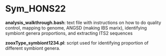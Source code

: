 # Sym_HONS22

**analysis_walkthrough.bash**: text file with instructions on how to do quality control, mapping to genome, ANGSD (making IBS marix), identifying symbiont genera proportions, and extracting ITS2 sequences

**zooxType_symbiont1234.pl**: script used for identifying proportion of different symbiont genera.
